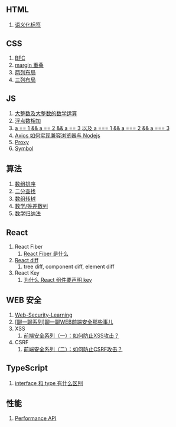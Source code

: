 ## HTML

1. [语义化标签](https://developer.mozilla.org/zh-CN/docs/Glossary/Semantics#%E8%AF%AD%E4%B9%89%E5%8C%96%E5%85%83%E7%B4%A0)

## CSS

1. [BFC](src/bfc)
2. [margin 重叠](src/margin-collapse)
3. [两列布局](src/two-column-layout)
4. [三列布局](src/three-column-layout)

## JS

1. [大整数及大整数的数学运算](src/plus-big-number)
2. [浮点数相加](src/plus-float-number)
3. [a == 1 && a == 2 && a == 3 以及 a === 1 && a === 2 && a === 3](https://juejin.cn/post/6844903725442531341)
4. [Axios 如何实现兼容浏览器与 Nodejs](src/axios)
5. [Proxy](src/proxy)
6. [Symbol](src/symbol)

## 算法

1. [数组排序](src/array-sort)
2. [二分查找](src/binary-search)
3. [数组转树](src/array-to-tree)
4. [数学/等差数列](src/math-arithmetic-sequence)
5. [数学归纳法](src/math-inductive-method)

## React

1. React Fiber
   1. [React Fiber 是什么](https://zhuanlan.zhihu.com/p/26027085)
2. [React diff](https://zhuanlan.zhihu.com/p/20346379)
   1. tree diff, component diff, element diff
3. React Key
   1. [为什么 React 组件要声明 key](https://time.geekbang.org/dailylesson/detail/100028475)

## WEB 安全

1. [Web-Security-Learning](https://github.com/CHYbeta/Web-Security-Learning)
2. [[聊一聊系列]聊一聊WEB前端安全那些事儿](https://segmentfault.com/a/1190000006672214)
3. XSS
   1. [前端安全系列（一）：如何防止XSS攻击？](https://tech.meituan.com/2018/09/27/fe-security.html)
4. CSRF
   1. [前端安全系列（二）：如何防止CSRF攻击？](https://tech.meituan.com/2018/10/11/fe-security-csrf.html)

## TypeScript

1. [interface 和 type 有什么区别](src/interface-type-diff)

## 性能

1. [Performance API](src/performance-api)